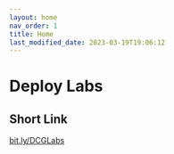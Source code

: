 ```yaml
---
layout: home
nav_order: 1
title: Home
last_modified_date: 2023-03-19T19:06:12
---
```


# Deploy Labs

## Short Link

[bit.ly/DCGLabs](https://bit.ly/DCGLabs)
